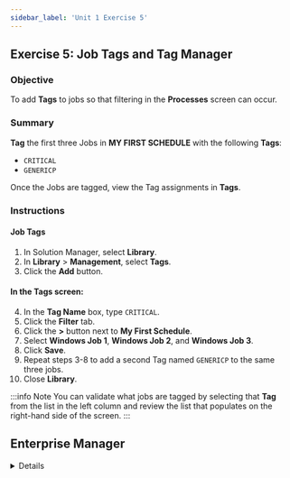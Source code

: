 ```yaml
---
sidebar_label: 'Unit 1 Exercise 5'
---
```


## Exercise 5: Job Tags and Tag Manager

### Objective

To add **Tags** to jobs so that filtering in the **Processes** screen can occur.

### Summary

**Tag** the first three Jobs in **MY FIRST SCHEDULE** with the following **Tags**:

* ```CRITICAL```
* ```GENERICP```

Once the Jobs are tagged, view the Tag assignments in **Tags**.

### Instructions

#### Job Tags
1.	In Solution Manager, select **Library**.
2.  In **Library** > **Management**, select **Tags**.
3.  Click the **Add** button.

#### In the Tags screen:
4.  In the **Tag Name** box, type ```CRITICAL```.
5.  Click the **Filter** tab.
6.  Click the **>** button next to **My First Schedule**.
7.  Select **Windows Job 1**, **Windows Job 2**, and **Windows Job 3**.
8.  Click **Save**.
9.  Repeat steps 3-8 to add a second Tag named ```GENERICP``` to the same three jobs.
10. Close **Library**.

:::info Note
You can validate what jobs are tagged by selecting that **Tag** from the list in the left column and review the list that populates on the right-hand side of the screen.
:::



## Enterprise Manager

<details>

<!--

:::tip [Walkthrough Video - Unit 1 Exercise 5](../static/videobasic/U1E5.mp4)

:::

-->

#### Job Tags
1.	Under the **Management** topic, double-click on **Tag Manager**. 
2.	Click the **Add** icon in the upper right-hand corner.

#### In the Add new Tag screen
3.	In the **Enter Tag Name** type ```CRITICAL```.
4.  Click the **Filter** button under the **Schedule** and **Job** boxes.
5.  Select the **Deselect All** button in the **Available Jobs** section 
6.	Click the **>** button next to **My First Schedule**.
7.  Select **Windows Job 1**, **Windows Job 2**, and **Windows Job 3**.
8.  Click **Associate Jobs**.
9.  Repeat steps 3-8 to add a second Tag named ```GENERICP``` to the same three jobs.
9.	Close the **Tag Manager**.


:::info Note
You can validate what jobs are tagged by selecting that **Tag** from the list of tags in **Tags** and reviewing the list that populates to the right of the list of **Tags**.
:::

</details>
